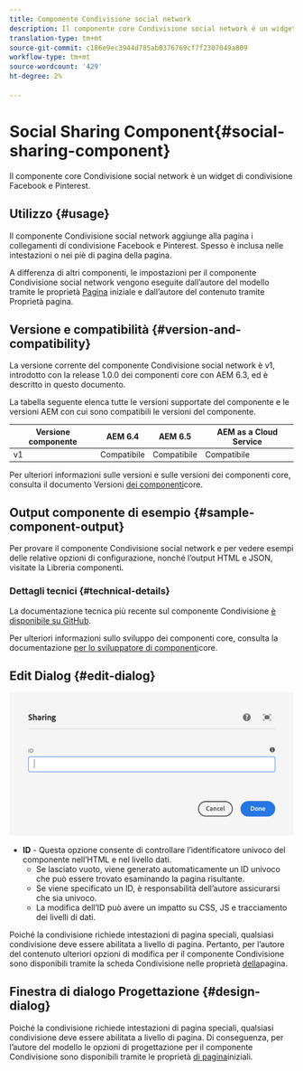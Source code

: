 ```yaml
---
title: Componente Condivisione social network
description: Il componente core Condivisione social network è un widget di condivisione Facebook e Pinterest.
translation-type: tm+mt
source-git-commit: c186e9ec3944d785ab0376769cf7f2307049a809
workflow-type: tm+mt
source-wordcount: '429'
ht-degree: 2%

---
```



# Social Sharing Component{#social-sharing-component}

Il componente core Condivisione social network è un widget di condivisione Facebook e Pinterest.

## Utilizzo {#usage}

Il componente Condivisione social network aggiunge alla pagina i collegamenti di condivisione Facebook e Pinterest. Spesso è inclusa nelle intestazioni o nei piè di pagina della pagina.

A differenza di altri componenti, le impostazioni per il componente Condivisione social network vengono eseguite dall’autore del modello tramite le proprietà [Pagina](https://docs.adobe.com/content/help/en/experience-manager-cloud-service/sites/authoring/features/templates.html) iniziale e dall’autore del contenuto tramite Proprietà [](https://docs.adobe.com/content/help/en/experience-manager-cloud-service/sites/authoring/fundamentals/page-properties.html)pagina.

## Versione e compatibilità {#version-and-compatibility}

La versione corrente del componente Condivisione social network è v1, introdotto con la release 1.0.0 dei componenti core con AEM 6.3, ed è descritto in questo documento.

La tabella seguente elenca tutte le versioni supportate del componente e le versioni AEM con cui sono compatibili le versioni del componente.

| Versione componente | AEM 6.4   | AEM 6.5 | AEM as a Cloud Service |
|--- |--- |--- |---|
| v1 | Compatibile | Compatibile | Compatibile |

Per ulteriori informazioni sulle versioni e sulle versioni dei componenti core, consulta il documento Versioni [dei componenti](/help/versions.md)core.

## Output componente di esempio {#sample-component-output}

Per provare il componente Condivisione social network e per vedere esempi delle relative opzioni di configurazione, nonché l’output HTML e JSON, visitate la Libreria [](https://adobe.com/go/aem_cmp_library_sharing)componenti.

### Dettagli tecnici {#technical-details}

La documentazione tecnica più recente sul componente Condivisione [è disponibile su GitHub](https://adobe.com/go/aem_cmp_tech_sharing_v1).

Per ulteriori informazioni sullo sviluppo dei componenti core, consulta la documentazione [per lo sviluppatore di componenti](/help/developing/overview.md)core.

## Edit Dialog {#edit-dialog}

![Finestra di dialogo di modifica del componente Condivisione](/help/assets/sharing-edit.png)

* **ID** - Questa opzione consente di controllare l’identificatore univoco del componente nell’HTML e nel livello [](/help/developing/data-layer/overview.md)dati.
   * Se lasciato vuoto, viene generato automaticamente un ID univoco che può essere trovato esaminando la pagina risultante.
   * Se viene specificato un ID, è responsabilità dell’autore assicurarsi che sia univoco.
   * La modifica dell’ID può avere un impatto su CSS, JS e tracciamento dei livelli di dati.

Poiché la condivisione richiede intestazioni di pagina speciali, qualsiasi condivisione deve essere abilitata a livello di pagina. Pertanto, per l’autore del contenuto ulteriori opzioni di modifica per il componente Condivisione sono disponibili tramite la scheda Condivisione nelle proprietà [della](https://docs.adobe.com/content/help/en/experience-manager-cloud-service/sites/authoring/fundamentals/page-properties.html)pagina.

## Finestra di dialogo Progettazione {#design-dialog}

Poiché la condivisione richiede intestazioni di pagina speciali, qualsiasi condivisione deve essere abilitata a livello di pagina. Di conseguenza, per l’autore del modello le opzioni di progettazione per il componente Condivisione sono disponibili tramite le proprietà [di pagina](https://docs.adobe.com/content/help/en/experience-manager-cloud-service/sites/authoring/features/templates.html)iniziali.
